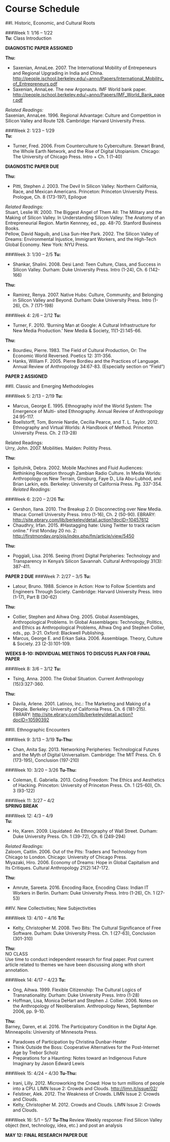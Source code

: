 # Course Schedule

##I. Historic, Economic, and Cultural Roots

###Week 1: 1/16 – 1/22  
**Tu:** 
	Class Introduction

**DIAGNOSTIC PAPER ASSIGNED**   

**Thu:**  
*	Saxenian, AnnaLee. 2007. The International Mobility of Entrepeneurs and Regional Upgrading in India and China. http://people.ischool.berkeley.edu/~anno/Papers/International_Mobility_of_Entrepreneurs.pdf
*	Saxenian, AnnaLee. The new Argonauts. IMF World bank paper. http://people.ischool.berkeley.edu/~anno/Papers/IMF_World_Bank_paper.pdf  

*Related Readings:*  
Saxenian, AnnaLee. 1996. Regional Advantage: Culture and Competition in Silicon Valley and Route 128. Cambridge: Harvard University Press. 

###Week 2: 1/23 – 1/29  
**Tu:**  
*	Turner, Fred. 2006. From Counterculture to Cyberculture. Stewart Brand, the Whole
	Earth Network, and the Rise of Digital Utopianism. Chicago: The University of 
	Chicago Press. Intro + Ch. 1 (1-40)

**DIAGNOSTIC PAPER DUE**  

**Thu:**  
*	Pitti, Stephen J. 2003. The Devil In Silicon Valley: Northern California, Race, and Mexican Americans. Princeton: Princeton University Press. Prologue, Ch. 8 (173-197), Epilogue  

*Related Readings:*    
Stuart, Leslie W. 2000. The Biggest Angel of Them All: The Military and the Making of Silicon Valley. In Understanding Silicon Valley: The Anatomy of an Entrepreneurial Region.  Martin Kennney, ed., pp. 48-70. Stanford Business Books.  
Pellow, David Naguib, and Lisa Sun-Hee Park. 2002. The Silicon Valley of Dreams: Environmental Injustice, Immigrant Workers, and the High-Tech Global Economy. New York: NYU Press.  

###Week 3: 1/30 – 2/5
**Tu:**
* Shankar, Shalini. 2008. Desi Land: Teen Culture, Class, and Success in Silicon Valley. Durham: Duke University Press. Intro (1-24), Ch. 6 (142-166)  

**Thu:**
* Ramirez, Renya. 2007. Native Hubs: Culture, Community, and Belonging in Silicon Valley and Beyond. Durham: Duke University Press. Intro (1-26), Ch. 7 (171-198)  

###Week 4: 2/6 – 2/12
**Tu:**
* Turner, F. 2010. ‘Burning Man at Google: A Cultural Infrastructure for New Media Production.’ New Media & Society, 11(1-2):145-66.  

**Thu:**

* Bourdieu, Pierre. 1983. The Field of Cultural Production, Or: The Economic World Reversed. Poetics 12: 311-356.   
* Hanks, William F. 2005. Pierre Bordieu and the Practices of Language. Annual Review of Anthropology 34:67-83. (Especially section on “Field”)  

**PAPER 2 ASSIGNED**

##II. Classic and Emerging Methodologies

###Week 5: 2/13 – 2/19
**Tu:**
* Marcus, George E. 1995. Ethnography in/of the World System: The Emergence of Multi- sited Ethnography. Annual Review of Anthropology 24:95-117.
* Boellstorff, Tom, Bonnie Nardie, Cecilia Pearce, and T. L. Taylor. 2012. Ethnography and Virtual Worlds: A Handbook of Method. Princeton University Press. Ch. 2 (13-28)

Related Readings:  
Urry, John. 2007. Mobilities. Malden: Politity Press. 

**Thu:**
* Spitulnik, Debra. 2002. Mobile Machines and Fluid Audiences: Rethinking Reception through Zambian Radio Culture. In Media Worlds: Anthropology on New Terrain, Ginsburg, Faye D., Lila Abu-Lubhod, and Brian Larkin, eds. Berkeley: University of California Press. Pg. 337-354.
*Related Readings:*


###Week 6: 2/20 – 2/26
**Tu:**  
*	Gershon, Ilana. 2010. The Breakup 2.0: Disconnecting over New Media. Ithaca: Cornell University Press. Intro (1-16), Ch. 2 (50-90). EBRARY: http://site.ebrary.com/lib/berkeley/detail.action?docID=10457612  
*	Chaudhry, Irfan. 2015. #Hastagging hate: Using Twitter to track racism online.” First Monday 20 no. 2: http://firstmonday.org/ojs/index.php/fm/article/view/5450  

**Thu:**
*	Poggiali, Lisa. 2016. Seeing (from) Digital Peripheries: Technology and Transparency in Kenya’s Silicon Savannah.  Cultural Anthropology 31(3): 387-411.  

**PAPER 2 DUE**
###Week 7: 2/27 – 3/5
**Tu:**  
*	Latour, Bruno. 1988. Science in Action: How to Follow Scientists and Engineers Through Society. Cambridge: Harvard University Press. Intro (1-17), Part B (30-62)  

**Thu:**
*	Collier, Stephen and Aihwa Ong. 2005. Global Assemblages, Anthropological Problems. In Global Assemblages: Technology, Politics, and Ethics as Anthropological Problems, AIhwa Ong and Stephen Collier, eds., pp. 3-21. Oxford: Blackwell Publishing.  
*	Marcus, George E. and Erkan Saka. 2006. Assemblage. Theory, Culture & Society. 23 (2-3):101-109.  


**WEEKS 8-10: INDIVIDUAL MEETINGS TO DISCUSS PLAN FOR FINAL PAPER**

###Week 8: 3/6 – 3/12
**Tu:**  
*	Tsing, Anna. 2000. The Global Situation. Current Anthropology (15)3:327-360.  

**Thu:**
*	Dávila, Arlene. 2001. Latinos, Inc.: The Marketing and Making of a People. Berkeley: University of California Press. Ch. 6 (181-215). EBRARY: http://site.ebrary.com/lib/berkeley/detail.action?docID=10590392  

##III. Ethnographic Encounters

###Week 9: 3/13 – 3/19 
**Tu-Thu:**  
*	Chan, Anita Say. 2013. Networking Peripheries: Technological Futures and the Myth 
	of Digital Universalism. Cambridge: The MIT Press. Ch. 6 (173-195), Conclusion (197-210)

###Week 10: 3/20 – 3/26
**Tu-Thu:**
*	Coleman, E. Gabriella. 2013. Coding Freedom: The Ethics and Aesthetics of Hacking. Princeton: University of Princeton Press. Ch. 1 (25-60), Ch. 3 (93-122)  


###Week 11: 3/27 – 4/2  
**SPRING BREAK**

###Week 12: 4/3 – 4/9   
**Tu:**
*	Ho, Karen. 2009. Liquidated: An Ethnography of Wall Street. Durham: Duke University Press. Ch. 1 (39-72), Ch. 6 (249-294) 
  
*Related Readings:*  
Zaloom, Caitlin. 2006. Out of the Pits: Traders and Technology from Chicago to London. Chicago: University of Chicago Press.   
Miyazaki, Hiro. 2006. Economy of Dreams: Hope in Global Capitalism and Its Critiques. Cultural Anthropology 21(2):147-172.  

**Thu:**
*	Amrute, Sareeta. 2016. Encoding Race, Encoding Class: Indian IT Workers in Berlin. Durham: Duke University Press. Intro (1-26), Ch. 1 (27-53)  


##IV. New Collectivities; New Subjectivities

###Week 13: 4/10 – 4/16
**Tu:**  
*	Kelty, Christopher M. 2008. Two Bits: The Cultural Significance of Free Software. Durham: Duke University Press. Ch. 1 (27-63), Conclusion (301-310)  

**Thu:**  
	NO CLASS  
	Use time to conduct independent research for final paper. Post current article 	related to themes we have been discussing along with short annotation.


###Week 14: 4/17 – 4/23
**Tu:**  
*	Ong, Aihwa. 1999. Flexible Citizenship: The Cultural Logics of Transnationality. Durham: Duke University Press. Intro (1-28)  
*	Hoffman, Lisa, Monica DeHart and Stephen J. Collier. 2006. Notes on the Anthropology of Neoliberalism. Anthropology News, September 2006, pp. 9-10.  

**Thu:**  
Barney, Daren, et al. 2016. The Participatory Condition in the Digital Age. Minneapolis: University of Minnesota Press.   
* Paradoxes of Participation by Christina Dunbar-Hester   
* Think Outside the Boss: Cooperative Alternatives for the Post-Internet Age 	by Trebor Scholz   
* Preparations for a Haunting: Notes toward an Indigenous Future 	Imaginary  by Jason Edward Lewis   

###Week 15: 4/24 – 4/30
**Tu-Thu:**  
*	Irani, Lilly. 2012. Microworking the Crowd: How to turn millions of people into a CPU. LIMN Issue 2: Crowds and Clouds. http://limn.it/issue/02/  
*	Felstiner, Alek. 2012. The Weakness of Crowds. LIMN Issue 2: Crowds and Clouds.   
*	Kelty, Christopher M. 2012. Crowds and Clouds. LIMN Issue 2: Crowds and Clouds.   
   

###Week 16: 5/1 – 5/7
**Tu-Thu**
	Review
	Weekly response: Find Silicon Valley object (text, technology, idea, etc.) and 	post an analysis


**MAY 12: FINAL RESEARCH PAPER DUE**

